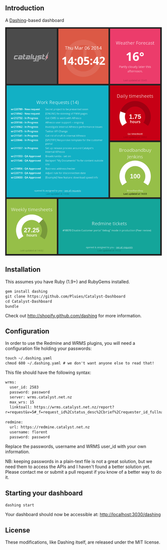 ## Introduction

A [Dashing](http://shopify.github.com/dashing)-based dashboard 

![screenshot](https://github.com/Pluies/Catalyst-Dashboard/blob/master/public/screenshot.png?raw=true)

## Installation

This assumes you have Ruby (1.9+) and RubyGems installed.

    gem install dashing
    git clone https://github.com/Pluies/Catalyst-Dashboard
    cd Catalyst-Dashboard
    bundle

Check out http://shopify.github.com/dashing for more information.

## Configuration

In order to use the Redmine and WRMS plugins, you will need a configuration file holding your passwords:

    touch ~/.dashing.yaml
    chmod 600 ~/.dashing.yaml # we don't want anyone else to read that!

This file should have the following syntax:

    wrms:
      user_id: 2583
      password: password
      server: wrms.catalyst.net.nz
      max_wrs: 15
      linktoall: https://wrms.catalyst.net.nz/report?r=request&v=5#_f=request_id%2Cstatus_desc%2Cbrief%2Crequester_id_fullname&_o=request_id&_d=desc&_s=200&_p=1&allocated_to=MY_USER_ID&last_status=A%2CB%2CE%2CD%2CI%2CK%2CL%2CN%2CQ%2CP%2CS%2CR%2CU%2CW%2CV%2CZ

    redmine:
      url: https://redmine.catalyst.net.nz
      username: florent
      password: password

Replace the passwords, username and WRMS user_id with your own information.

NB: keeping passwords in a plain-text file is not a great solution, but we need them to access the APIs and I haven't found a better solution yet. Please contact me or submit a pull request if you know of a better way to do it.

## Starting your dashboard    

    dashing start

Your dashboard should now be accessible at: [http://localhost:3030/dashing](http://localhost:3030/dashing)

## License

These modifications, like Dashing itself, are released under the MIT license.

